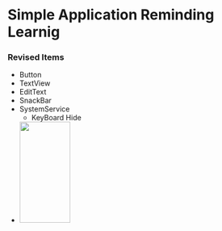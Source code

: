 # Simple Application Reminding Learnig
### Revised Items
- Button
- TextView
- EditText
- SnackBar
- SystemService
    - KeyBoard Hide
- <img src="2022-02-08%2013_45_46-App2%20–%20activity_main.xml%20%5BApp2.app%5D.png" height="200" width="100" style="max-width: 30%;">    
[comment]: <> (- ![An Android Application]&#40;2022-02-08%2013_45_46-App2%20–%20activity_main.xml%20%5BApp2.app%5D.png "Android 11 Platforms"&#41;)